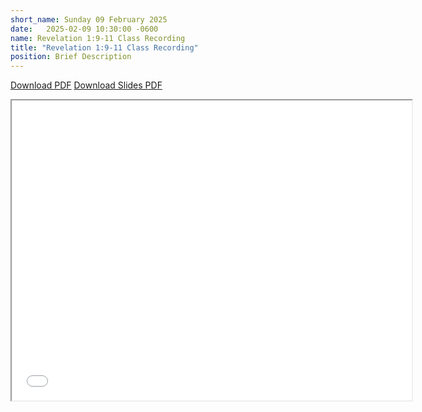 ```yaml
---
short_name: Sunday 09 February 2025
date:   2025-02-09 10:30:00 -0600
name: Revelation 1:9-11 Class Recording
title: "Revelation 1:9-11 Class Recording"
position: Brief Description
---
```

[Download PDF](https://drive.google.com/file/d/1p3Ze5V5g7wci0zyev_0XosMN8FVjSjr-/view)
[Download Slides PDF](https://drive.google.com/file/d/1Bm-pUytclMmHfyifBYKh_2YFoqaSIao4VIYKpveFFkE/view)


<iframe src="(https://drive.google.com/file/d/1Ucbg05DhSjUWD7JVkdY751_Ao-F45SfA/preview)" width="640" height="480" allow="autoplay"></iframe>
